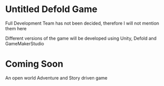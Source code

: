 # Untitled Defold Game
Full Development Team has not been decided, therefore I will not mention them here

Different versions of the game will be developed using Unity, Defold and GameMakerStudio


# Coming Soon
An open world Adventure and Story driven game



